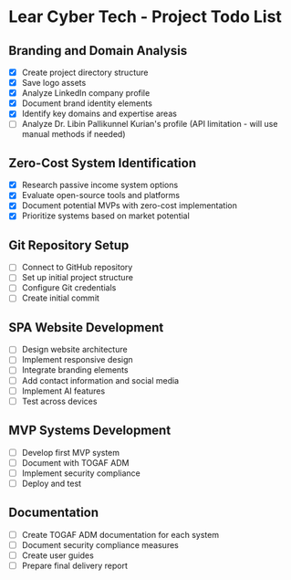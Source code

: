 # Lear Cyber Tech - Project Todo List

## Branding and Domain Analysis
- [x] Create project directory structure
- [x] Save logo assets
- [x] Analyze LinkedIn company profile
- [x] Document brand identity elements
- [x] Identify key domains and expertise areas
- [ ] Analyze Dr. Libin Pallikunnel Kurian's profile (API limitation - will use manual methods if needed)

## Zero-Cost System Identification
- [x] Research passive income system options
- [x] Evaluate open-source tools and platforms
- [x] Document potential MVPs with zero-cost implementation
- [x] Prioritize systems based on market potential

## Git Repository Setup
- [ ] Connect to GitHub repository
- [ ] Set up initial project structure
- [ ] Configure Git credentials
- [ ] Create initial commit

## SPA Website Development
- [ ] Design website architecture
- [ ] Implement responsive design
- [ ] Integrate branding elements
- [ ] Add contact information and social media
- [ ] Implement AI features
- [ ] Test across devices

## MVP Systems Development
- [ ] Develop first MVP system
- [ ] Document with TOGAF ADM
- [ ] Implement security compliance
- [ ] Deploy and test

## Documentation
- [ ] Create TOGAF ADM documentation for each system
- [ ] Document security compliance measures
- [ ] Create user guides
- [ ] Prepare final delivery report
